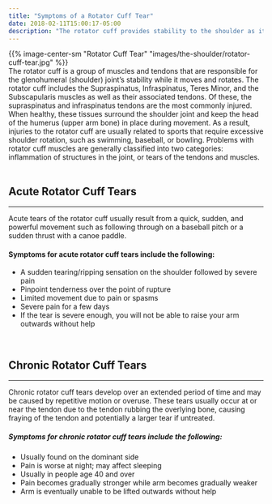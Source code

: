 ```yaml
---
title: "Symptoms of a Rotator Cuff Tear"
date: 2018-02-11T15:00:17-05:00
description: "The rotator cuff provides stability to the shoulder as it moves. A torn rotator cuff is common in swimming, baseball, and bowling and may cause instability"
---
```


<div class = "row">
    <div class="col-md-5">
        {{% image-center-sm "Rotator Cuff Tear" "images/the-shoulder/rotator-cuff-tear.jpg" %}}   
    </div>    
    <div class="col-md-7"> 
    The rotator cuff is a group of muscles and tendons that are responsible for the 
    glenohumeral (shoulder) joint’s stability while it moves and rotates. 
    The rotator cuff includes the 
    Supraspinatus, Infraspinatus, Teres Minor, and the Subscapularis muscles as well as their associated tendons. Of these, the supraspinatus and infraspinatus tendons are the most commonly injured.
    When healthy, these tissues surround the shoulder joint and keep the head of the humerus (upper arm bone) in place during movement.
    As a result, injuries to the rotator cuff are usually related to sports that require excessive shoulder rotation, such 
    as swimming, baseball, or bowling.
    Problems with rotator cuff muscles are generally classified into two categories: 
    inflammation of structures in the joint, or tears of the tendons and muscles.
    </div>         
</div>    

<br>

## Acute Rotator Cuff Tears
<hr>
Acute tears of the rotator cuff usually result from a quick, sudden, and powerful movement such as following through on a baseball pitch or a sudden thrust with a canoe paddle.

#### Symptoms for acute rotator cuff tears include the following:
* A sudden tearing/ripping sensation on the shoulder followed by severe pain
* Pinpoint tenderness over the point of rupture
* Limited movement due to pain or spasms
* Severe pain for a few days
* If the tear is severe enough, you will not be able to raise your arm outwards without help

<br>

## Chronic Rotator Cuff Tears
<hr>
Chronic rotator cuff tears develop over an extended period of time and may be caused by repetitive motion or overuse. These tears usually occur at or near the tendon due to the tendon rubbing the overlying bone, causing fraying of the tendon and potentially a larger tear if untreated.

##### Symptoms for chronic rotator cuff tears include the following:
* Usually found on the dominant side
* Pain is worse at night; may affect sleeping
* Usually in people age 40 and over
* Pain becomes gradually stronger while arm becomes gradually weaker
* Arm is eventually unable to be lifted outwards without help
